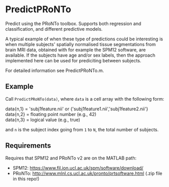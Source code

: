 # PredictPRoNTo

Predict using the PRoNTo toolbox. Supports both regression and classification, and different predictive models.

A typical example of when these type of predictions could be interesting is when multiple subjects' spatially normalised tissue segmentations from brain MRI data, obtained with for example the SPM12 software, are available. If the subjects have age and/or sex labels, then the approach implemented here can be used for prediciting between subjects.

For detailed information see PredictPRoNTo.m.

## Example

Call `PredictPRoNTo(data)`, where `data` is a cell array with the following form:

data{n,1} = 'subj1feature.nii' or {'subj1feature1.nii','subj1feature2.nii'}  
data{n,2} = floating point number (e.g., 42)  
data{n,3} = logical value (e.g., true)

and `n` is the subject index going from `1` to `N`, the total number of subjects.

## Requirements 

Requires that SPM12 and PRoNTo v2 are on the MATLAB path:
* SPM12:  https://www.fil.ion.ucl.ac.uk/spm/software/download/
* PRoNTo: http://www.mlnl.cs.ucl.ac.uk/pronto/prtsoftware.html (.zip file in this repo!)
